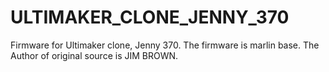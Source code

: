 # ULTIMAKER_CLONE_JENNY_370
Firmware for Ultimaker clone, Jenny 370. The firmware is marlin base. The Author of original source is JIM BROWN.
